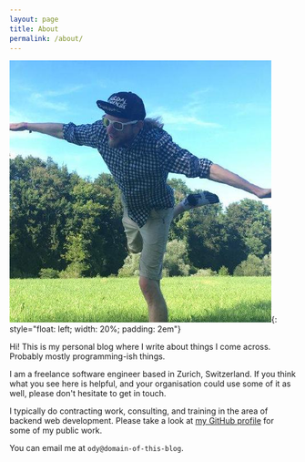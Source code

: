 ```yaml
---
layout: page
title: About
permalink: /about/
---
```


![Me trying Yoga](/assets/images/yoga-oaff.jpeg){: style="float: left; width: 20%; padding: 2em"}

Hi! This is my personal blog where I write about things I come across.
Probably mostly programming-ish things.

I am a freelance software engineer based in Zurich, Switzerland.
If you think what you see here is helpful, and your organisation could use some of it as well, please don't hesitate to get in touch.

I typically do contracting work, consulting, and training in the area of backend web development.
Please take a look at [my GitHub profile](https://github.com/rethab) for some of my public work.

You can email me at `ody@domain-of-this-blog`.
